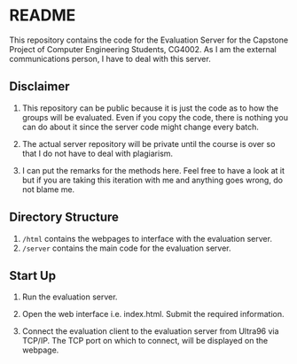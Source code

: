 # README

This repository contains the code for the Evaluation Server for the Capstone
Project of Computer Engineering Students, CG4002. As I am the external
communications person, I have to deal with this server.

## Disclaimer

1. This repository can be public because it is just the code as to how the
   groups will be evaluated. Even if you copy the code, there is nothing
   you can do about it since the server code might change every batch.

2. The actual server repository will be private until the course is over so
   that I do not have to deal with plagiarism.

3. I can put the remarks for the methods here. Feel free to have a look at it
   but if you are taking this iteration with me and anything goes wrong, do
   not blame me.

## Directory Structure

1. `/html` contains the webpages to interface with the evaluation server.
2. `/server` contains the main code for the evaluation server.

## Start Up

1. Run the evaluation server.

2. Open the web interface i.e. index.html. Submit the required information.

3. Connect the evaluation client to the evaluation server from Ultra96 via
   TCP/IP. The TCP port on which to connect, will be displayed on the webpage.
